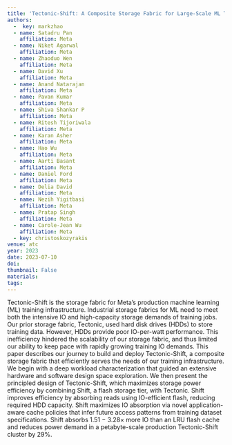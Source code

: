 ```yaml
---
title: 'Tectonic-Shift: A Composite Storage Fabric for Large-Scale ML Training'
authors:
  -  key: markzhao
  - name: Satadru Pan
    affiliation: Meta
  - name: Niket Agarwal
    affiliation: Meta
  - name: Zhaoduo Wen
    affiliation: Meta
  - name: David Xu
    affiliation: Meta
  - name: Anand Natarajan
    affiliation: Meta
  - name: Pavan Kumar
    affiliation: Meta
  - name: Shiva Shankar P
    affiliation: Meta
  - name: Ritesh Tijoriwala
    affiliation: Meta
  - name: Karan Asher
    affiliation: Meta
  - name: Hao Wu
    affiliation: Meta
  - name: Aarti Basant
    affiliation: Meta
  - name: Daniel Ford
    affiliation: Meta
  - name: Delia David
    affiliation: Meta
  - name: Nezih Yigitbasi
    affiliation: Meta
  - name: Pratap Singh
    affiliation: Meta
  - name: Carole-Jean Wu
    affiliation: Meta
  - key: christoskozyrakis
venue: atc
year: 2023
date: 2023-07-10
doi: 
thumbnail: False
materials:
tags:
---
```

Tectonic-Shift is the storage fabric for Meta’s production machine learning (ML) training infrastructure. Industrial storage fabrics for ML need to meet both the intensive IO and high-capacity storage demands of training jobs. Our prior storage fabric, Tectonic, used hard disk drives (HDDs) to store training data. However, HDDs provide poor IO-per-watt performance. This inefficiency hindered the scalability of our storage fabric, and thus limited our ability to keep pace with rapidly growing training IO demands. This paper describes our journey to build and deploy Tectonic-Shift, a composite storage fabric that efficiently serves the needs of our training infrastructure. We begin with a deep workload characterization that guided an extensive hardware and software design space exploration. We then present the principled design of Tectonic-Shift, which maximizes storage power efficiency by combining Shift, a flash storage tier, with Tectonic. Shift improves efficiency by absorbing reads using IO-efficient flash, reducing required HDD capacity. Shift maximizes IO absorption via novel application-aware cache policies that infer future access patterns from training dataset specifications. Shift absorbs 1.51 − 3.28× more IO than an LRU flash cache and reduces power demand in a petabyte-scale production Tectonic-Shift cluster by 29%.
